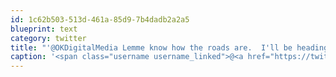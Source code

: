 ```yaml
---
id: 1c62b503-513d-461a-85d9-7b4dadb2a2a5
blueprint: text
category: twitter
title: "'@OKDigitalMedia Lemme know how the roads are.  I'll be heading out later."
caption: '<span class="username username_linked">@<a href="https://twitter.com/OKDigitalMedia" title="John Thiessen">OKDigitalMedia</a></span> Lemme know how the roads are.  I''ll be heading out later.'
---
```

